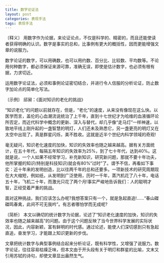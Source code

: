 ```yaml
---
title: 数字论证法
layout: post
categories: 表现手法
tags: 表现手法
---
```


〔释义〕 用数字作为论据，来论证论点，不仅是科学的、精密的，而且还能使读者获得明确的认识。数字是事实的总和，比事例有更大的概括性，因而更能增强文章的说服力。

数字论证的数字，可以用确数，也可以用约数、百分比、比较数、平均数等。不论用何种数字，都必须保证来源可靠，准确无误，即使是估计数字，也必须有根有据，力求切近。

运用数字论证法，必须和事例论证密切结合，并进行令人信服的分析论证，防止数字加论点的简单化写法。

〔示例〕 邱昶：《面对知识的老化的挑战》

“知识老化”的问题以前就存在，但是，“老化”的速度，从来没有像现在这么快。以医学而言，盖伦的心血潮流说统治了上千年，直到十七世纪才为哈维的血液循环论所否定，而近代科学中概念的更新、深入与替代，却几乎像“走马灯”一样神速，以致地平线上刚升起的一盏智慧的明灯，人们还未及熟悉它，另一盏更亮的明灯又在太空中出现了。真是群星闪烁，美不胜收。这就是近半个世纪内科学领域的奇观!

毫无疑问，知识老化速度的加快，知识的失效率也随之越来越高。据有关方面统计，在五十年代，每隔五年知识的失效率为25%，到了七十年代，达到40%。这就是说，一个人如果不经常学习，补充新知识，研究新问题，那就不要十年功夫，他所掌握的知识(特别是科技知识)就会有80%“过时”了。谓予不信，再看如下事实：近十年来的发明创造，比以往两千年的总和还要多。一项新技术的研究周期现在大大缩短，例如纸，从发明到广泛使用，历时一千年，蒸汽机花了八十年，电话五十年，飞机二十年，而激光只花了两个月!事实严峻地告诉我们：人的聪明才智，正经受着严重的挑战。

面对这种挑战，我们应该怎么办呢?我想答案只有一个，就是急起直追!……“春山磔磔鸣春禽，此间不可无我吟”。有志者哪怕学而无成呢?

〔简析〕 本文以确切的统计数字为论据，论述了“知识老化速度的加快，知识的失效率也随之越来越高”的问题。由于这个问题反映了当今世界科学发展的实际状况，因此，内容新颖，富有鲜明的时代感。通过论述，能使人们深切感到只有急起直追，奋发学习，才能跟上知识更新的步伐。

文章把统计数字与典型事例结合起来分析论证，既有科学性，又增强了说服力。数字论证，往往容易枯燥乏味，但本文由于开头段有关于明灯和群星的比喻，文末又引用苏轼的诗句，却使文章显出盎然生气。 
